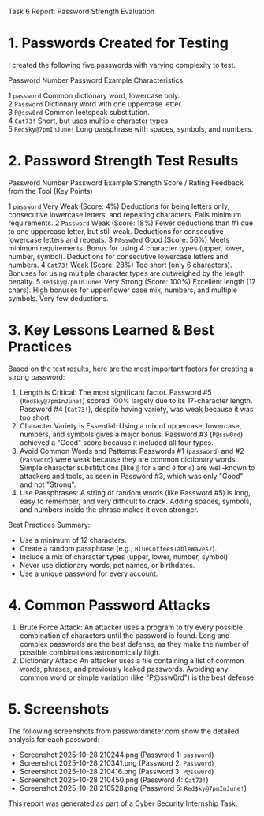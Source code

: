 Task 6 Report: Password Strength Evaluation

# 1. Passwords Created for Testing

I created the following five passwords with varying complexity to test.

 Password Number  Password Example       Characteristics                               

 1                `password`             Common dictionary word, lowercase only.       
 2                `Password`             Dictionary word with one uppercase letter.    
 3                `P@ssw0rd`             Common leetspeak substitution.                
 4                `Cat73!`               Short, but uses multiple character types.     
 5                `Red$ky@7pmInJune!`    Long passphrase with spaces, symbols, and numbers. 

# 2. Password Strength Test Results

 Password Number  Password Example       Strength Score / Rating  Feedback from the Tool (Key Points) 

 1                `password`             Very Weak (Score: 4%)     Deductions for being letters only, consecutive lowercase letters, and repeating characters. Fails minimum requirements. 
 2                `Password`             Weak (Score: 18%)         Fewer deductions than #1 due to one uppercase letter, but still weak. Deductions for consecutive lowercase letters and repeats. 
 3                `P@ssw0rd`             Good (Score: 56%)         Meets minimum requirements. Bonus for using 4 character types (upper, lower, number, symbol). Deductions for consecutive lowercase letters and numbers. 
 4                `Cat73!`               Weak (Score: 28%)         Too short (only 6 characters). Bonuses for using multiple character types are outweighed by the length penalty. 
 5                `Red$ky@7pmInJune!`    Very Strong (Score: 100%)  Excellent length (17 chars). High bonuses for upper/lower case mix, numbers, and multiple symbols. Very few deductions. 

# 3. Key Lessons Learned & Best Practices

Based on the test results, here are the most important factors for creating a strong password:

1.  Length is Critical: The most significant factor. Password #5 (`Red$ky@7pmInJune!`) scored 100% largely due to its 17-character length. Password #4 (`Cat73!`), despite having variety, was weak because it was too short.
2.  Character Variety is Essential: Using a mix of uppercase, lowercase, numbers, and symbols gives a major bonus. Password #3 (`P@ssw0rd`) achieved a "Good" score because it included all four types.
3.  Avoid Common Words and Patterns: Passwords #1 (`password`) and #2 (`Password`) were weak because they are common dictionary words. Simple character substitutions (like `@` for `a` and `0` for `o`) are well-known to attackers and tools, as seen in Password #3, which was only "Good" and not "Strong".
4.  Use Passphrases: A string of random words (like Password #5) is long, easy to remember, and very difficult to crack. Adding spaces, symbols, and numbers inside the phrase makes it even stronger.

Best Practices Summary:
- Use a minimum of 12 characters.
- Create a random passphrase (e.g., `BlueCoffee$TableWaves7`).
- Include a mix of character types (upper, lower, number, symbol).
- Never use dictionary words, pet names, or birthdates.
- Use a unique password for every account.

# 4. Common Password Attacks

1.  Brute Force Attack: An attacker uses a program to try every possible combination of characters until the password is found. Long and complex passwords are the best defense, as they make the number of possible combinations astronomically high.
2.  Dictionary Attack: An attacker uses a file containing a list of common words, phrases, and previously leaked passwords. Avoiding any common word or simple variation (like "P@ssw0rd") is the best defense.

# 5. Screenshots

The following screenshots from passwordmeter.com show the detailed analysis for each password:
- Screenshot 2025-10-28 210244.png (Password 1: `password`)
- Screenshot 2025-10-28 210341.png (Password 2: `Password`)
- Screenshot 2025-10-28 210416.png (Password 3: `P@ssw0rd`)
- Screenshot 2025-10-28 210450.png (Password 4: `Cat73!`)
- Screenshot 2025-10-28 210528.png (Password 5: `Red$ky@7pmInJune!`)


This report was generated as part of a Cyber Security Internship Task.
